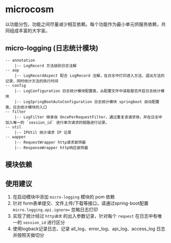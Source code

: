 # microcosm

以功能分包，功能之间尽量减少相互依赖。每个功能作为最小单元供服务依赖，共同组成丰富的大宇宙。

## micro-logging (日志统计模块)

```
-- annotation
    |-- LogRecord 方法级别日志注解
-- aop
    |-- LogRecordAspect 配合 LogRecord 注解，在日志中打印进入方法、退出方法的记录，同时统计方法的执行时间
-- config
    |-- LogConfiguration 日志统计模块配置类，从配置文件中读取是否开启日志统计模块
    |-- LogSpringBootAutoConfiguration 日志统计模块 springboot 自动配置类，日志统计模块的入口
-- filter
    |-- LogFilter 继承自 OncePerRequestFilter，通过重复读请求体，并在日志中加入唯一的 `session_id` 进行单次请求的链路进行记录。
-- util
    |-- IPUtil 统计请求 IP 记录
-- wapper
    |-- RequestWrapper http请求装饰器
    |-- ResponseWrapper http响应装饰器
```

## 模块依赖


## 使用建议

1. 在启动模块中添加 `micro-logging` 模块的 pom 依赖
2. 针对 form表单提交、文件上传/下载等接口，请通过spring-boot配置 `micro.logging.api.ignore=` 忽略日志打印
3. 实现了统计经过 `http请求` 的出入参数记录，针对每个 `request` 在日志中有唯一的 `session_id` 进行区分
4. 使用logback记录日志、记录 all_log、error_log、api_log、access_log 日志并按照天做切分
